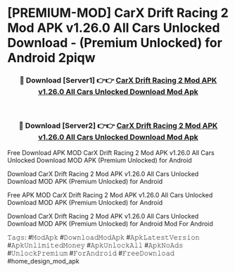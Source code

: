 # [PREMIUM-MOD] CarX Drift Racing 2 Mod APK v1.26.0 All Cars Unlocked Download - (Premium Unlocked) for Android 2piqw



<div align="center">
<h3>🔴 Download [Server1] 👉👉 <a href="https://momento.my/?title=CarX_Drift_Racing_2_Mod_APK_v1.26.0_All_Cars_Unlocked_Download">CarX Drift Racing 2 Mod APK v1.26.0 All Cars Unlocked Download Mod Apk</a></h3><br>

<h3>🔴 Download [Server2] 👉👉 <a href="https://momento.my/?title=CarX_Drift_Racing_2_Mod_APK_v1.26.0_All_Cars_Unlocked_Download">CarX Drift Racing 2 Mod APK v1.26.0 All Cars Unlocked Download Mod Apk</a></h3>
</div>



Free Download APK MOD CarX Drift Racing 2 Mod APK v1.26.0 All Cars Unlocked Download MOD APK (Premium Unlocked) for Android

Download CarX Drift Racing 2 Mod APK v1.26.0 All Cars Unlocked Download MOD APK (Premium Unlocked) for Android

Free APK MOD CarX Drift Racing 2 Mod APK v1.26.0 All Cars Unlocked Download MOD APK (Premium Unlocked) for Android

Download CarX Drift Racing 2 Mod APK v1.26.0 All Cars Unlocked Download MOD APK (Premium Unlocked) for Android Mod For Android

𝚃𝚊𝚐𝚜: #𝙼𝚘𝚍𝙰𝚙𝚔 #𝙳𝚘𝚠𝚗𝚕𝚘𝚊𝚍𝙼𝚘𝚍𝙰𝚙𝚔 #𝙰𝚙𝚔𝙻𝚊𝚝𝚎𝚜𝚝𝚅𝚎𝚛𝚜𝚒𝚘𝚗 #𝙰𝚙𝚔𝚄𝚗𝚕𝚒𝚖𝚒𝚝𝚎𝚍𝙼𝚘𝚗𝚎𝚢 #𝙰𝚙𝚔𝚄𝚗𝚕𝚘𝚌𝚔𝙰𝚕𝚕 #𝙰𝚙𝚔𝙽𝚘𝙰𝚍𝚜 #𝚄𝚗𝚕𝚘𝚌𝚔𝙿𝚛𝚎𝚖𝚒𝚞𝚖 #𝙵𝚘𝚛𝙰𝚗𝚍𝚛𝚘𝚒𝚍 #𝙵𝚛𝚎𝚎𝙳𝚘𝚠𝚗𝚕𝚘𝚊𝚍 #home_design_mod_apk
